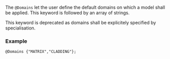 The `@Domains` let the user define the default domains on which a model
shall be applied. This keyword is followed by an array of strings.

This keyword is deprecated as domains shall be explicitely specified
by specialisation.

### Example

~~~~{.cpp}
@Domains {"MATRIX","CLADDING"};
~~~~~~~~~~~~~~~~~~~~~~~~~~~~~~
